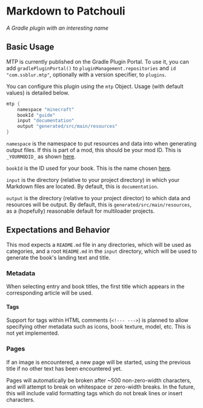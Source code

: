 # Markdown to Patchouli

*A Gradle plugin with an interesting name*

## Basic Usage

MTP is currently published on the Gradle Plugin Portal.
To use it, you can add `gradlePluginPortal()` to `pluginManagement.repositories`
and `id "com.ssblur.mtp"`, optionally with a version specifier, to `plugins`.

You can configure this plugin using the `mtp` Object. 
Usage (with default values) is detailed below.

```kts
mtp {
    namespace "minecraft"
    bookId "guide"
    input "documentation"
    output "generated/src/main/resources"
}
```

`namespace` is the namespace to put resources and data into when 
generating output files. If this is part of a mod, this should be 
your mod ID. This is `_YOURMODID_` as shown 
[here](https://vazkiimods.github.io/Patchouli/docs/patchouli-basics/getting-started#1-locate-your-patchouli_books-directory).

`bookId` is the ID used for your book. This is the name chosen
[here](https://vazkiimods.github.io/Patchouli/docs/patchouli-basics/getting-started#2-create-your-folder-structure).

`input` is the directory (relative to your project directory) in which
your Markdown files are located. By default, this is `documentation`.

`output` is the directory (relative to your project director) to which 
data and resources will be output. 
By default, this is `generated/src/main/resources`, as a (hopefully)
reasonable default for multiloader projects.

## Expectations and Behavior

This mod expects a `README.md` file in any directories, which will be used
as categories, and a root `README.md` in the `input` directory, which will
be used to generate the book's landing text and title.

### Metadata

When selecting entry and book titles, the first title which appears in the 
corresponding article will be used.

#### Tags

Support for tags within HTML comments (`<!--- --->`) is planned to allow 
specifying other metadata such as icons, book texture, model, etc.
This is not yet implemented.

### Pages

If an image is encountered, a new page will be started, using the previous
title if no other text has been encountered yet.

Pages will automatically be broken after ~500 non-zero-width characters, 
and will attempt to break on whitespace or zero-width breaks.
In the future, this will include valid formatting tags which do not 
break lines or insert characters.